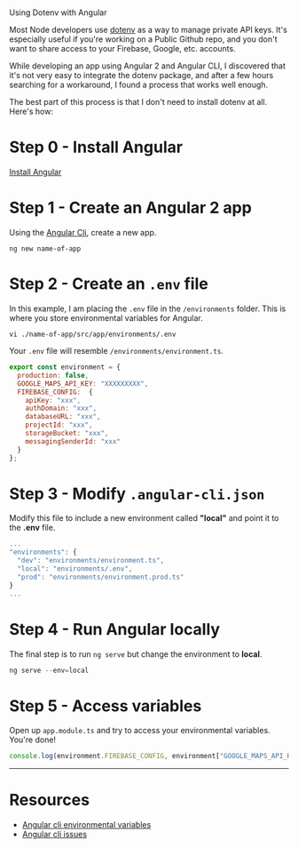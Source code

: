 # 

Using Dotenv with Angular

Most Node developers use  [dotenv](https://www.npmjs.com/package/dotenv)  as a way to manage private API keys. It's especially useful if you're working on a Public Github repo, and you don't want to share access to your Firebase, Google, etc. accounts.

While developing an app using Angular 2 and Angular CLI, I discovered that it's not very easy to integrate the dotenv package, and after a few hours searching for a workaround, I found a process that works well enough.

The best part of this process is that I don't need to install dotenv at all. Here's how:

# Step 0 - Install Angular

[Install Angular](https://www.chrisjmendez.com/2017/07/21/how-to-install-angular/)

# Step 1 - Create an Angular 2 app

Using the  [Angular Cli](https://cli.angular.io/), create a new app.

```language-powerbash
ng new name-of-app

```

# Step 2 - Create an  `.env`  file

In this example, I am placing the  `.env`  file in the  `/environments`  folder. This is where you store environmental variables for Angular.

```powerbash
vi ./name-of-app/src/app/environments/.env

```

Your  `.env`  file will resemble  `/environments/environment.ts`.

```javascript
export const environment = {
  production: false,
  GOOGLE_MAPS_API_KEY: "XXXXXXXXX",
  FIREBASE_CONFIG:  {
    apiKey: "xxx",
    authDomain: "xxx",
    databaseURL: "xxx",
    projectId: "xxx",
    storageBucket: "xxx",
    messagingSenderId: "xxx"
  }
};

```

# Step 3 - Modify  `.angular-cli.json`

Modify this file to include a new environment called  **"local"**  and point it to the  **.env**  file.

```javascript
...
"environments": {
  "dev": "environments/environment.ts",
  "local": "environments/.env",
  "prod": "environments/environment.prod.ts"
}
...

```

# Step 4 - Run Angular locally

The final step is to run  `ng serve`  but change the environment to  **local**.

```javascript
ng serve --env=local

```

# Step 5 - Access variables

Open up  `app.module.ts`  and try to access your environmental variables. You're done!

```javascript
console.log(environment.FIREBASE_CONFIG, environment["GOOGLE_MAPS_API_KEY"]);

```

----------

# Resources

-   [Angular cli environmental variables](https://medium.com/@aziz.marwan/angular-cli-environment-variables-75f926c52798)
-   [Angular cli issues](https://github.com/angular/angular-cli/issues/3387)